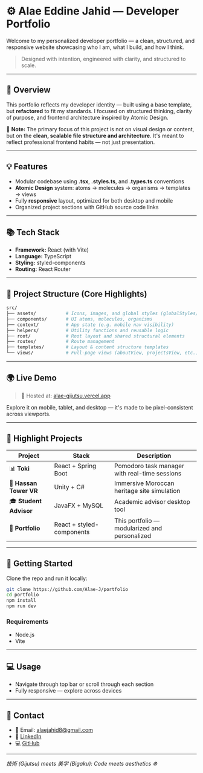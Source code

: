 # ⚙️ Alae Eddine Jahid — Developer Portfolio

Welcome to my personalized developer portfolio — a clean, structured, and responsive website showcasing who I am, what I build, and how I think.

> Designed with intention, engineered with clarity, and structured to scale.

---

## 📄 Overview

This portfolio reflects my developer identity — built using a base template, but **refactored** to fit my standards. I focused on structured thinking, clarity of purpose, and frontend architecture inspired by Atomic Design.

🧠 **Note:** The primary focus of this project is not on visual design or content, but on the **clean, scalable file structure and architecture**. It's meant to reflect professional frontend habits — not just presentation.

---

## 💡 Features

- Modular codebase using **.tsx**, **.styles.ts**, and **.types.ts** conventions
- **Atomic Design** system: atoms → molecules → organisms → templates → views
- Fully **responsive** layout, optimized for both desktop and mobile
- Organized project sections with GitHub source code links

---

## 📚 Tech Stack

- **Framework:** React (with Vite)
- **Language:** TypeScript
- **Styling:** styled-components
- **Routing:** React Router

---

## 📁 Project Structure (Core Highlights)

```bash
src/
├── assets/           # Icons, images, and global styles (globalStyles/theme.ts)
├── components/       # UI atoms, molecules, organisms
├── context/          # App state (e.g. mobile nav visibility)
├── helpers/          # Utility functions and reusable logic
├── root/             # Root layout and shared structural elements
├── routes/           # Route management
├── templates/        # Layout & content structure templates
└── views/            # Full-page views (aboutView, projectsView, etc.)
```

---

## 🌍 Live Demo

> 🔗 Hosted at: [alae-gijutsu.vercel.app](https://alae-gijutsu.vercel.app)

Explore it on mobile, tablet, and desktop — it's made to be pixel-consistent across viewports.

---

## 🌟 Highlight Projects

| Project                | Stack                     | Description                                   |
| ---------------------- | ------------------------- | --------------------------------------------- |
| 📊 **Toki**            | React + Spring Boot       | Pomodoro task manager with real-time sessions |
| 🏰 **Hassan Tower VR** | Unity + C#                | Immersive Moroccan heritage site simulation   |
| 🎓 **Student Advisor** | JavaFX + MySQL            | Academic advisor desktop tool                 |
| 💼 **Portfolio**       | React + styled-components | This portfolio — modularized and personalized |

---

## 🚀 Getting Started

Clone the repo and run it locally:

```bash
git clone https://github.com/Alae-J/portfolio
cd portfolio
npm install
npm run dev
```

### Requirements

- Node.js
- Vite

---

## 💻 Usage

- Navigate through top bar or scroll through each section
- Fully responsive — explore across devices

---

## 📲 Contact

- 📧 Email: [alaejahid8@gmail.com](mailto:alaejahid8@gmail.com)
- 🤝 [LinkedIn](https://linkedin.com/in/Alae-J)
- 💻 [GitHub](https://github.com/Alae-J)

---

*技術 (Gijutsu) meets 美学 (Bigaku): Code meets aesthetics ⚙️*